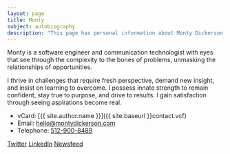 ```yaml
---
layout: page
title: Monty
subject: autobiography
description: "This page has personal information about Monty Dickerson."
---
```


Monty is a software engineer and communication technologist
with eyes that see through the complexity to the bones of problems,
unmasking the relationships of opportunities.

I thrive in challenges that require fresh perspective, demand new insight,
and insist on learning to overcome.
I possess innate strength to remain confident, stay true to purpose,
and drive to results.
I gain satisfaction through seeing aspirations become real.

<!-- Send me a note? I would love to hear from you. -->

* vCard: [{{ site.author.name }}]({{ site.baseurl }}contact.vcf)
* Email: <a href='m&#97;&#105;lto&#58;hel&#108;o&#64;mo%6E&#37;74yd&#105;c%&#54;B%65rson&#46;%63&#37;&#54;Fm'>h&#101;l&#108;&#111;&#64;mo&#110;t&#121;dicke&#114;son&#46;com</a>
* Telephone: <a href='tel:+1&#45;5%&#51;1&#50;-9%300&#45;&#56;4&#56;%39'>5&#49;2&#45;900-8489</a>

<p class="socialicons">
    <a class="twitter" href="https://twitter.com/{{ site.author.twitter }}"
      title="Twitter">Twitter</a>
    <a class="linkedin" href="https://linkedin.com/in/{{ site.author.linkedin }}"
      title="LinkedIn">LinkedIn</a>
    <a class="feed" href="{{ site.baseurl }}tech/atom.xml"
      title="Newsfeed">Newsfeed</a>
</p>
